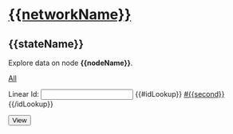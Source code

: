<script type="text/javascript">

$(document).ready(function(){


// pick an existing uniqueidentifier
$("div.formfield  a").click(function(){ 
  //alert("hh");
  var id = $(this).data("id")
  //alert(id);
  
  //  :-( 
  var $parent =  $(this).parent().parent().parent();   
 
  $parent.find('input[name="id"]').val(id);        
});

});
</script>



# [{{networkName}}](/web/networks/{{networkName}}/nodes)

## {{stateName}} 

Explore data on node **{{nodeName}}**. 



[All](/web/networks/{{networkName}}/nodes/{{nodeName}}/apps/{{appName}}/states/{{stateName}}/all)


<form action="/web/networks/{{networkName}}/nodes/{{nodeName}}/apps/{{appName}}/states/{{stateName}}/query" method="GET">

<div class="formfield"><label for="id" >Linear Id</label>: <input name="id" class="">
  <ul>
   {{#idLookup}}
        <li><a data-id="{{first}}" href="#" class="button blueButton">#{{second}}</a></li>
        {{/idLookup}}
  </ul>      

<input type="submit" value="View"></input>
</div>

</form>

<style>

div.formfield ul {
    display: inline;
    list-style-type: none;
    margin: 0;
    padding: 0;
}
              
div.formfield li {
  display: inline;               
}      

form {
  backgound-color : #fafafa;
}

</style>
